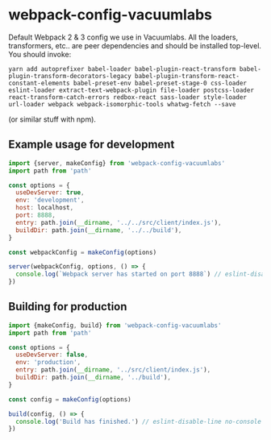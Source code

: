 # webpack-config-vacuumlabs

Default Webpack 2 & 3 config we use in Vacuumlabs. All the loaders, transformers, etc.. are peer
dependencies and should be installed top-level. You should invoke:

```
yarn add autoprefixer babel-loader babel-plugin-react-transform babel-plugin-transform-decorators-legacy babel-plugin-transform-react-constant-elements babel-preset-env babel-preset-stage-0 css-loader eslint-loader extract-text-webpack-plugin file-loader postcss-loader react-transform-catch-errors redbox-react sass-loader style-loader url-loader webpack webpack-isomorphic-tools whatwg-fetch --save
```

(or similar stuff with npm).

## Example usage for development

```javascript
import {server, makeConfig} from 'webpack-config-vacuumlabs'
import path from 'path'

const options = {
  useDevServer: true,
  env: 'development',
  host: localhost,
  port: 8888,
  entry: path.join(__dirname, '../../src/client/index.js'),
  buildDir: path.join(__dirname, '../../build'),
}

const webpackConfig = makeConfig(options)

server(webpackConfig, options, () => {
  console.log(`Webpack server has started on port 8888`) // eslint-disable-line no-console
})
```

## Building for production

```javascript
import {makeConfig, build} from 'webpack-config-vacuumlabs'
import path from 'path'

const options = {
  useDevServer: false,
  env: 'production',
  entry: path.join(__dirname, '../src/client/index.js'),
  buildDir: path.join(__dirname, '../build'),
}

const config = makeConfig(options)

build(config, () => {
  console.log('Build has finished.') // eslint-disable-line no-console
})
```
